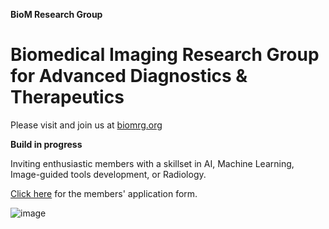 
**BioM Research Group**

# Biomedical Imaging Research Group for Advanced Diagnostics & Therapeutics

Please visit and join us at [biomrg.org](https://biomrg.org)

**Build in progress**

Inviting enthusiastic members with a skillset in AI, Machine Learning, Image-guided tools development, or Radiology.

[Click here](https://forms.gle/wRqXbnSSDVwbb4oZ9) for the members' application form. 

![image](https://github.com/user-attachments/assets/8fdf3ec5-88d5-4888-ac27-6183e1ecff57)
